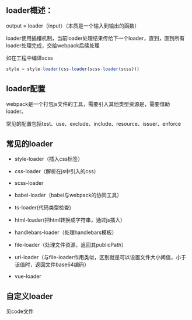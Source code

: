 ## loader概述：

output = loader（input）（本质是一个输入到输出的函数）

loader使用插槽机制，当前loader处理结果传给下一个loader，直到，直到所有loader处理完成，交给webpack后续处理

如在工程中编译scss

```javascript
style = style-loader(css-loader(scss-loader(scss)))
```

## loader配置

webpack是一个打包js文件的工具，需要引入其他类型资源是，需要借助loader。

常见的配置包括test、use、exclude、include、resource、issuer、enforce

## 常见的loader

- style-loader（插入css标签）

- css-loader（解析在js中引入的css）

- scss-loader

- babel-loader（babel与webpack的协同工具）

- ts-loader(代码类型检查)

- html-loader(把html转换成字符串，通过js插入)

- handlebars-loader（处理handlebars模板）

- file-loader（处理文件资源，返回其publicPath）

- url-loader（与file-loader作用类似，区别就是可以设置文件大小阈值，小于该值时，返回文件base64编码）

- vue-loader

## 自定义loader

见code文件
